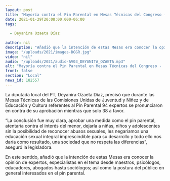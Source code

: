 ```yaml
---
layout: post
title: "Mayoría contra el Pin Parental en Mesas Técnicas del Congreso -  Deyanira Ozaeta"
date: 2021-01-29T20:08:00.000-06:00
tags:
  
  - Deyanira Ozaeta Díaz
  
author: nil
description: "Añadió que la intención de estas Mesas era conocer la opinión de expertos"
image: "/uploads/2021/images-DGGR.jpg"
video: "nil"
audio: "/uploads/2021/audio-AV03_DEYANITA_OZAETA.mp3"
alt: "Mayoría contra el Pin Parental en Mesas Técnicas del Congreso -  Deyanira Ozaeta"
front: false
section: "Local"
news_id: 182557
---
```


 La diputada local del PT,  Deyanira Ozaeta Díaz, precisó que durante las Mesas Técnicas de las Comisiones Unidas de Juventud y Niñez y de Educación y Cultura referentes al Pin Parental 94 expertos se pronunciaron en contra de su aprobación mientras que solo 38 a favor.

“La conclusión fue muy clara, aprobar una medida como el pin parental, atentaría contra el interés del menor, dejaría a niñas, niños y adolescentes sin la posibilidad de reconocer abusos sexuales, les negaríamos una educación sexual integral imprescindible para su desarrollo y todo ello nos daría como resultado, una sociedad que no respeta las diferencias”, aseguró la legisladora. 

En este sentido, añadió que la intención de estas Mesas era conocer la opinión de expertos, especialistas en el tema desde maestros, psicólogos, educadores, abogados hasta sociólogos; así como la postura del público en general interesados en el pin parental. 